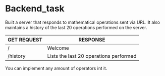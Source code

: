 # Backend_task
Built a server that responds to mathematical operations sent via URL. It also maintains a history of the last 20 operations performed on the server.

| GET REQUEST |   RESPONSE  |
| ----------- | ----------- |
|      /      |   Welcome   |
|   /history  | Lists the last 20 operations performed  |

You can implement any amount of operators int it.

